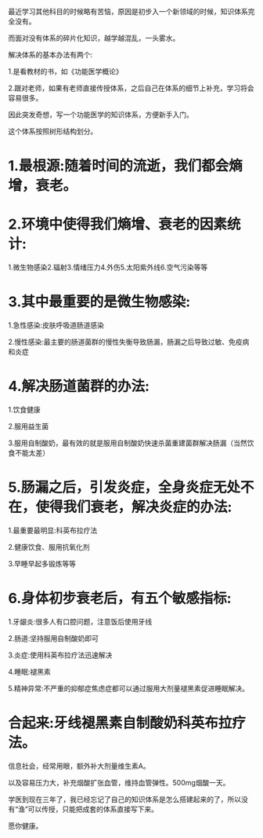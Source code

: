 最近学习其他科目的时候略有苦恼，原因是初步入一个新领域的时候，知识体系完全没有。

而面对没有体系的碎片化知识，越学越混乱，一头雾水。

解决体系的基本办法有两个:

1.是看教材的书，如《功能医学概论》

2.跟对老师，如果有老师直接传授体系，之后自己在体系的细节上补充，学习将会容易很多。

因此突发奇想，写一个功能医学的知识体系，方便新手入门。

这个体系按照树形结构划分。

# 1.最根源:随着时间的流逝，我们都会熵增，衰老。

# 2.环境中使得我们熵增、衰老的因素统计:

  1.微生物感染2.辐射3.情绪压力4.外伤5.太阳紫外线6.空气污染等等

# 3.其中最重要的是微生物感染:

  1.急性感染:皮肤呼吸道肠道感染

  2.慢性感染:最主要的肠道菌群的慢性失衡导致肠漏，肠漏之后导致过敏、免疫病和炎症

# 4.解决肠道菌群的办法:

  1.饮食健康

  2.服用益生菌

  3.服用自制酸奶，最有效的就是服用自制酸奶快速杀菌重建菌群解决肠漏（当然饮食不能太差）

# 5.肠漏之后，引发炎症，全身炎症无处不在，使得我们衰老，解决炎症的办法:

  1.最重要最明显:科英布拉疗法

  2.健康饮食、服用抗氧化剂

  3.早睡早起多锻炼等等

# 6.身体初步衰老后，有五个敏感指标:

  1.牙龈炎:很多人有口腔问题，注意饭后使用牙线

 2.肠道:坚持服用自制酸奶即可

 3.炎症:使用科英布拉疗法迅速解决

  4.睡眠:褪黑素

  5.精神异常:不严重的抑郁症焦虑症都可以通过服用大剂量褪黑素促进睡眠解决。

# 合起来:牙线褪黑素自制酸奶科英布拉疗法。

信息社会，经常用眼，额外补大剂量维生素A。

以及容易压力大，补充烟酸扩张血管，维持血管弹性。500mg烟酸一天。

学医到现在三年了，我已经忘记了自己的知识体系是怎么搭建起来的了，所以没有“渔”可以传授，只能把成套的体系直接写下来。

愿你健康。

